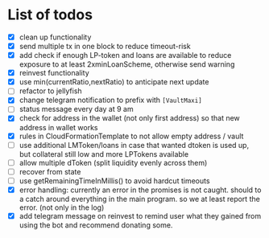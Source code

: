 # List of todos
* [x] clean up functionality
* [X] send multiple tx in one block to reduce timeout-risk
* [X] add check if enough LP-token and loans are available to reduce exposure to at least 2xminLoanScheme, otherwise send warning 
* [X] reinvest functionality
* [X] use min(currentRatio,nextRatio) to anticipate next update
* [ ] refactor to jellyfish
* [X] change telegram notification to prefix with `[VaultMaxi]`
* [ ] status message every day at 9 am
* [X] check for address in the wallet (not only first address) so that new address in wallet works
* [X] rules in CloudFormationTemplate to not allow empty address / vault
* [ ] use additional LMToken/loans in case that wanted dtoken is used up, but collateral still low and more LPTokens available
* [ ] allow multiple dToken (split liquidity evenly across them)
* [ ] recover from state
* [ ] use getRemainingTimeInMillis() to avoid hardcut timeouts
* [X] error handling: currently an error in the promises is not caught. should to a catch around everything in the main program. so we at least report the error. (not only in the log)
* [X] add telegram message on reinvest to remind user what they gained from using the bot and recommend donating some.
